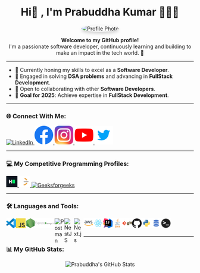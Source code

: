 <h1 align="center">Hi👋 , I'm Prabuddha Kumar 👨🏻‍💻</h1>  
<p align="center">
  <img alt="Profile Photo" src="https://i.imgur.com/u699mPd.png" style="border-radius: 50%; width: 550px; height: 350px; box-shadow: 0px 4px 10px rgba(0, 0, 0, 0.2);" />
</p>
<p align="center">
  <b>Welcome to my GitHub profile!</b><br/>
  I'm a passionate software developer, continuously learning and building to make an impact in the tech world. 🚀
</p>

---

- 🔭 Currently honing my skills to excel as a **Software Developer**.  
- 🌱 Engaged in solving **DSA problems** and advancing in **FullStack Development**.  
- 🤝 Open to collaborating with other **Software Developers**.  
- 🥅 **Goal for 2025**: Achieve expertise in **FullStack Development**.

---

### 🌐 Connect With Me:  
<p align="left">
  <a href="https://www.linkedin.com/in/prabuddha-kumar" target="_blank">
    <img alt="LinkedIn" width="50px" src="https://cdn.jsdelivr.net/npm/simple-icons@v3/icons/linkedin.svg" />
  </a>
  <a href="https://facebook.com/prabuddha.kumar.94" target="_blank">
    <img alt="Facebook" width="50px" src="https://raw.githubusercontent.com/github/explore/main/topics/facebook/facebook.png" />
  </a>
  <a href="https://instagram.com/prabuddha1606" target="_blank">
    <img alt="Instagram" width="50px" src="https://raw.githubusercontent.com/github/explore/main/topics/instagram/instagram.png" />
  </a>
  <a href="https://www.youtube.com/@prabuddha16" target="_blank">
    <img alt="YouTube" width="50px" src="https://raw.githubusercontent.com/github/explore/main/topics/youtube/youtube.png" />
  </a>
  <a href="https://twitter.com/PrabuddhaKum" target="_blank">
    <img alt="Twitter" width="50px" src="https://raw.githubusercontent.com/github/explore/main/topics/twitter/twitter.png" />
  </a>
</p>

---

### 💻 My Competitive Programming Profiles:  
<p align="left">
  <a href="https://www.hackerrank.com/prabuddha16" target="_blank">
    <img alt="Hackerrank" width="30px" src="https://raw.githubusercontent.com/github/explore/main/topics/hackerrank/hackerrank.png" />
  </a>
  <a href="https://leetcode.com/prabuddha16" target="_blank">
    <img alt="Leetcode" width="30px" src="https://raw.githubusercontent.com/github/explore/main/topics/leetcode/leetcode.png" />
  </a>
  <a href="https://auth.geeksforgeeks.org/user/prabuddha16/practice" target="_blank">
    <img alt="Geeksforgeeks" width="30px" src="https://cdn.jsdelivr.net/npm/simple-icons@v3/icons/geeksforgeeks.svg" />
  </a>
</p>

---

### 🛠️ Languages and Tools:  

<img align="left" alt="Visual Studio Code" width="26px" src="https://raw.githubusercontent.com/github/explore/main/topics/visual-studio-code/visual-studio-code.png" />
<img align="left" alt="JavaScript" width="26px" src="https://raw.githubusercontent.com/github/explore/80688e429a7d4ef2fca1e82350fe8e3517d3494d/topics/javascript/javascript.png" />
<img align="left" alt="Node JS" width="26px" src="https://raw.githubusercontent.com/github/explore/80688e429a7d4ef2fca1e82350fe8e3517d3494d/topics/nodejs/nodejs.png" />
<img align="left" alt="Express.js" width="26px" src="https://raw.githubusercontent.com/github/explore/80688e429a7d4ef2fca1e82350fe8e3517d3494d/topics/express/express.png" />
<img align="left" alt="MongoDB" width="26px" src="https://raw.githubusercontent.com/github/explore/80688e429a7d4ef2fca1e82350fe8e3517d3494d/topics/mongodb/mongodb.png" />
<img align="left" alt="Postman" width="26px" src="https://avatars.githubusercontent.com/u/10251060?s=200&v=4" />
<img align="left" alt="NestJS" width="26px" src="https://avatars.githubusercontent.com/u/28507035?s=200&v=4" />
<img align="left" alt="Next.js" width="26px" src="https://avatars.githubusercontent.com/u/14985020?s=200&v=4" />
<img align="left" alt="AWS" width="26px" src="https://raw.githubusercontent.com/github/explore/main/topics/aws/aws.png" />
<img align="left" alt="React" width="26px" src="https://raw.githubusercontent.com/github/explore/80688e429a7d4ef2fca1e82350fe8e3517d3494d/topics/react/react.png" />
<img align="left" alt="IntelliJ IDEA" width="26px" src="https://raw.githubusercontent.com/github/explore/main/topics/intellij-idea/intellij-idea.png" />
<img align="left" alt="Java" width="26px" src="https://raw.githubusercontent.com/github/explore/main/topics/java/java.png" />
<img align="left" alt="Git" width="26px" src="https://raw.githubusercontent.com/github/explore/80688e429a7d4ef2fca1e82350fe8e3517d3494d/topics/git/git.png" />
<img align="left" alt="GitHub" width="26px" src="https://raw.githubusercontent.com/github/explore/78df643247d429f6cc873026c0622819ad797942/topics/github/github.png" />
<img align="left" alt="Python" width="26px" src="https://raw.githubusercontent.com/github/explore/80688e429a7d4ef2fca1e82350fe8e3517d3494d/topics/python/python.png" />
<img align="left" alt="SQL" width="26px" src="https://raw.githubusercontent.com/github/explore/80688e429a7d4ef2fca1e82350fe8e3517d3494d/topics/sql/sql.png" />
<img align="left" alt="Terminal" width="26px" src="https://raw.githubusercontent.com/github/explore/80688e429a7d4ef2fca1e82350fe8e3517d3494d/topics/terminal/terminal.png" />

<br /><br />

---

### 📊 My GitHub Stats:  
<p align="center">
  <img alt="Prabuddha's GitHub Stats" src="https://github-readme-stats.vercel.app/api?username=Prabuddha16&show_icons=true&theme=radical&hide_border=false" />
</p>
